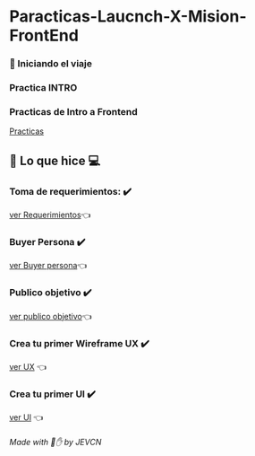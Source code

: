 # Paracticas-Laucnch-X-Mision-FrontEnd

### :rocket: Iniciando el viaje 
### Practica INTRO


### Practicas de Intro a Frontend
[Practicas](https://github.com/JoseEduardoVelazquezCN/MisionFrontEnd/blob/main/01%20-%20INTRO/practicas/README.md#practicas-de-intro-a-frontend)

## 🧑‍ Lo que hice 💻

### Toma de requerimientos: ✔️
[ver Requerimientos]()👈

### Buyer Persona ✔️
[ver Buyer persona](https://github.com/JoseEduardoVelazquezCN/Paracticas-Laucnch-X-Mision-FrontEnd/blob/06f87f87018e5ce44be14a25e3973d8845c7ae1e/Buyer%20Persona%20Abogabot.png)👈

### Publico objetivo ✔️
[ver publico objetivo]()👈

### Crea tu primer Wireframe UX ✔️
[ver UX]() 👈

### Crea tu primer UI ✔️ 
[ver UI]() 👈

###### Made with :bone::raised_hand: by JEVCN

